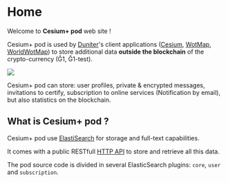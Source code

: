 # Home

Welcome to **Cesium+ pod** web site !

Cesium+ pod is used by [Duniter](http://duniter.org)'s client applications ([Cesium](https://git.duniter.org/clients/cesium-grp/cesium), [WotMap](https://duniter.normandie-libre.fr/wotmap/), [WorldWotMap](https://zettascript.org/tux/g1/worldwotmap.html)) to store additional data **outside the blockchain** of the crypto-currency (Ğ1, Ğ1-test).

<img src="./images/logos/logo_200px.png"/>

Cesium+ pod can store: user profiles, private & encrypted messages, invitations to certify, subscription to online services (Notification by email), but also statistics on the blockchain.  

## What is Cesium+ pod ?

Cesium+ pod use [ElastiSearch](https://www.elastic.co/fr/products/elasticsearch) for storage and full-text capabilities. 

It comes with a public RESTfull [HTTP API](./REST_API.html) to store and retrieve all this data.

The pod source code is divided in several ElasticSearch plugins: `core`, `user` and `subscription`.

